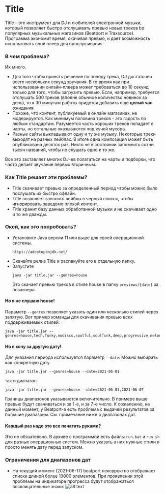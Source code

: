 
# Title
Title - это инструмент для DJ и любителей электронной музыки, который позволяет быстро отслушивать
превью новых треков bp популярных музыкальных магазинов (Beatport и Traxsource). Программа экономит
время, скачивая превью, и дает возможность использовать свой плеер для прослушивания.

### В чем проблема?
Их много.
- Для того чтобы принять решение по поводу трека, DJ достаточно всего нескольких секунд звучания.
  В то время как при использовании онлайн-плеера может требоваться до 10 секунд
  только для того, чтобы загрузить превью. Если, например, требуется отслушать 500 треков (вполне
  обычное количество новинок за день), то к 30 минутам работы придется добавить еще **целый час**
  ожидания.
- Похоже, что контент, публикуемый в онлайн магазинах, не модерируется. Как минимум половина треков -
  это гадость по любым стандартам. Разумеется часть хороших треков попадает в чарты, но остальные
  оказываются под кучей мусора.
- Разные сайты выкладывают одну и ту же музыку. Некоторые треки выходят на разных лейблах.
  В итоге одна композиция может быть опубликована десяток раз. Никто не в состоянии запомнить сотни тысяч
  названий, чтобы не слушать одно и то же.

Все это заставляет многих DJ-ев полагаться на чарты и подборки, что часто делает звучание первых
вторичным.

### Как Title решает эти проблемы?
- Title скачивает превью за определенный период чтобы можно было послушать их быстро офлайн.
- Title позволяет заносить лейблы в черный список, чтобы игнорировать заведомо плохой контент.
- Title хранит базу данных обработанной музыки и не скачивает одно и то же дважды.

### Окей, как это попробовать?
- Установите Java версии 11 или выше для своей операционной системы.
  ```
  https://adoptopenjdk.net/
  ```
- Скачайте релиз Title и распакуйте его в отдельную папку.
- Запустите
  ```
  java -jar title.jar --genres=house
  ```
  Это скачает превью треков в стиле house в папку `previews/{date}` за позавчера.

#### Но я не слушаю house!
Параметр `--genres` позволяет указать один или несколько стилей через запятую. Вот пример
команды для скачивания превью всех поддерживаемых стилей:
```
java -jar title.jar --genres=house,tech,funky,nudisco,soulful,soulfunk,deep,progressive,melodic,afro,techno,lounge,minimal,dnb
```
#### Но я хочу за другую дату!
Для указания периода используется параметр `--date`.
Можно выбирать как конкретную дату
  ```
  java -jar title.jar --genres=house --date=2021-06-01
  ```
так и диапазон
  ```
  java -jar title.jar --genres=house --date=2021-06-01,2021-06-07
  ```

Границы диапазонов указываются включительно.
В примере выше превью будут скачиваться и за 1-е, и за 7-е число.
К сожалению, на данный момент, у Beatport-а есть проблема с выдачей результатов за большие диапазоны.
См. примечание ниже о диапазонах дат.

#### Каждый раз надо это все печатать руками?
Это не обязательно. В архиве с программой есть файлы `run.bat` и `run.sh` для разных операционных систем.
Можно указать в них нужные стили и просто менять дату перед запуском.

### Ограничения для диапазонов дат

- На текущий момент (2021-06-17) beatport некорректно отображает списки длиной более 10000 элементов. При проявлении
  этой проблемы на индикаторе прогресса будут отображаться восклицательные знаки:
  ![alt text](https://github.com/mikrasilnikov/PreviewsDownloader2/blob/main/img/beatport-10k.png "beatport 10k bug")